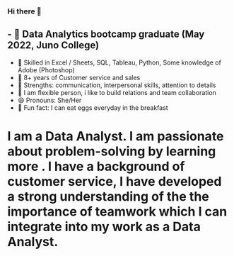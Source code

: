 ### Hi there 👋
## - :school: Data Analytics bootcamp graduate (May 2022, Juno College)
- 🌱 Skilled in Excel / Sheets, SQL, Tableau, Python, Some knowledge of Adobe (Photoshop)
- 👯 8+ years of Customer service and sales
- 🤔 Strengths: communication, interpersonal skills, attention to details
- 💬 I am flexible person, i like to build relations and team collaboration
- 😄 Pronouns: She/Her
- :egg: Fun fact: I can eat eggs everyday in the breakfast
# I am a Data Analyst. I am passionate about problem-solving by learning more . I have a background of customer service, I have developed a strong understanding of the the importance of teamwork which I can integrate into my work as a Data Analyst.

<!--
**Mehnazkhan1/Mehnazkhan1** is a ✨ _special_ ✨ repository because its `README.md` (this file) appears on your GitHub profile.

Here are some ideas to get you started:


-->
